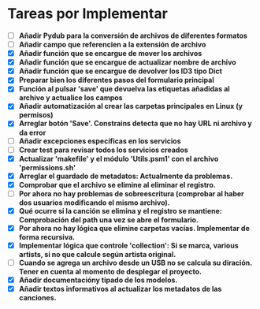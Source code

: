
# Tareas por Implementar

 - [ ] **Añadir Pydub para la conversión de archivos de diferentes formatos**
 - [ ] **Añadir campo que referencien a la extensión de archivo**
 - [x] **Añadir función que se encargue de mover los archivos**
 - [x] **Añadir función que se encargue de actualizar nombre de archivo**
 - [x] **Añadir función que se encargue de devolver los ID3 tipo Dict**
 - [x] **Preparar bien los diferentes pasos del formulario principal**
 - [x] **Función al pulsar 'save' que devuelva las etiquetas añadidas al archivo y actualice los campos**
 - [x] **Añadir automatización al crear las carpetas principales en Linux (y permisos)**
 - [x] **Arreglar botón 'Save'. Constrains detecta que no hay URL ni archivo y da error**
 - [ ] **Añadir excepciones específicas en los servicios**
 - [ ] **Crear test para revisar todos los servicios creados**
 - [x] **Actualizar 'makefile' y el módulo 'Utils.psm1' con el archivo 'permissions.sh'**
 - [x] **Arreglar el guardado de metadatos: Actualmente da problemas.**
 - [x] **Comprobar que el archivo se elimine al eliminar el registro.**
 - [ ] **Por ahora no hay problemas de sobreescritura (comprobar al haber dos usuarios modificando el mismo archivo).**
 - [x] **Qué ocurre si la canción se elimina y el registro se mantiene: Comprobación del path una vez se abre el formulario.**
 - [x] **Por ahora no hay lógica que elimine carpetas vacías. Implementar de forma recursiva.**
 - [x] **Implementar lógica que controle 'collection': Si se marca, various artists, si no que calcule según artista original.**
 - [ ] **Cuando se agrega un archivo desde un USB no se calcula su diración. Tener en cuenta al momento de desplegar el proyecto.**
 - [x] **Añadir documentacióny tipado de los modelos.**
 - [x] **Añadir textos informativos al actualizar los metadatos de las canciones.**